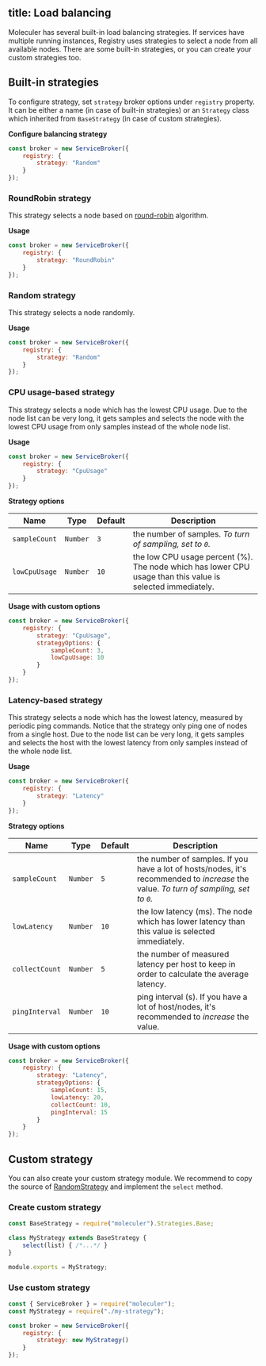 title: Load balancing
---

Moleculer has several built-in load balancing strategies. If services have multiple running instances, Registry uses strategies to select a node from all available nodes. There are some built-in strategies, or you can create your custom strategies too.

## Built-in strategies
To configure strategy, set `strategy` broker options under `registry` property. It can be either a name (in case of built-in strategies) or an `Strategy` class which inherited from `BaseStrategy` (in case of custom strategies).

**Configure balancing strategy**
```js
const broker = new ServiceBroker({
    registry: {
        strategy: "Random"
    }
});
```

### RoundRobin strategy
This strategy selects a node based on [round-robin](https://en.wikipedia.org/wiki/Round-robin_DNS) algorithm.

**Usage**
```js
const broker = new ServiceBroker({
    registry: {
        strategy: "RoundRobin"
    }
});
```

### Random strategy
This strategy selects a node randomly.

**Usage**
```js
const broker = new ServiceBroker({
    registry: {
        strategy: "Random"
    }
});
```
### CPU usage-based strategy
This strategy selects a node which has the lowest CPU usage. Due to the node list can be very long, it gets samples and selects the node with the lowest CPU usage from only samples instead of the whole node list.

**Usage**
```js
const broker = new ServiceBroker({
    registry: {
        strategy: "CpuUsage"
    }
});
```

**Strategy options**

| Name | Type | Default | Description |
| ---- | ---- | --------| ----------- |
| `sampleCount` | `Number` | `3` | the number of samples. _To turn of sampling, set to `0`._ |
| `lowCpuUsage` | `Number` | `10` | the low CPU usage percent (%). The node which has lower CPU usage than this value is selected immediately. |

**Usage with custom options**
```js
const broker = new ServiceBroker({
    registry: {
        strategy: "CpuUsage",
        strategyOptions: {
            sampleCount: 3,
            lowCpuUsage: 10
        }
    }
});
```

### Latency-based strategy
This strategy selects a node which has the lowest latency, measured by periodic ping commands. Notice that the strategy only ping one of nodes from a single host. Due to the node list can be very long, it gets samples and selects the host with the lowest latency from only samples instead of the whole node list.

**Usage**
```js
const broker = new ServiceBroker({
    registry: {
        strategy: "Latency"
    }
});
```

**Strategy options**

| Name | Type | Default | Description |
| ---- | ---- | --------| ----------- |
| `sampleCount` | `Number` | `5` | the number of samples. If you have a lot of hosts/nodes, it's recommended to *increase* the value. _To turn of sampling, set to `0`._ |
| `lowLatency` | `Number` | `10` | the low latency (ms). The node which has lower latency than this value is selected immediately. |
| `collectCount` | `Number` | `5` | the number of measured latency per host to keep in order to calculate the average latency. |
| `pingInterval` | `Number` | `10` | ping interval (s). If you have a lot of host/nodes, it's recommended to *increase* the value. |

**Usage with custom options**
```js
const broker = new ServiceBroker({
    registry: {
        strategy: "Latency",
        strategyOptions: {
            sampleCount: 15,
            lowLatency: 20,
            collectCount: 10,
            pingInterval: 15
        }
    }
});
```

## Custom strategy
You can also create your custom strategy module. We recommend to copy the source of [RandomStrategy](https://github.com/moleculerjs/moleculer/blob/master/src/strategies/random.js) and implement the `select` method.

### Create custom strategy
```js
const BaseStrategy = require("moleculer").Strategies.Base;

class MyStrategy extends BaseStrategy {
    select(list) { /*...*/ }
}

module.exports = MyStrategy;
```

### Use custom strategy

```js
const { ServiceBroker } = require("moleculer");
const MyStrategy = require("./my-strategy");

const broker = new ServiceBroker({
    registry: {
        strategy: new MyStrategy()
    }
});
```